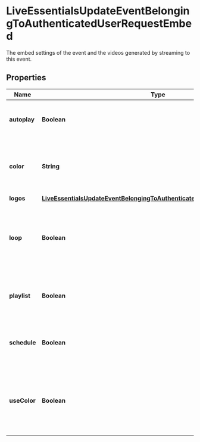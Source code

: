 

# LiveEssentialsUpdateEventBelongingToAuthenticatedUserRequestEmbed

The embed settings of the event and the videos generated by streaming to this event.

## Properties

| Name | Type | Description | Notes |
|------------ | ------------- | ------------- | -------------|
|**autoplay** | **Boolean** | Whether playback starts automatically on load. |  [optional] |
|**color** | **String** | The hexadecimal color code for the main color of the embed player. |  [optional] |
|**logos** | [**LiveEssentialsUpdateEventBelongingToAuthenticatedUserRequestEmbedLogos**](LiveEssentialsUpdateEventBelongingToAuthenticatedUserRequestEmbedLogos.md) |  |  [optional] |
|**loop** | **Boolean** | Whether the playlist should start from the beginning again after reaching the end of the last video. |  [optional] |
|**playlist** | **Boolean** | Whether to show the playlist controls on the embed player. |  [optional] |
|**schedule** | **Boolean** | Whether to show the event schedule on the embed player. |  [optional] |
|**useColor** | **Boolean** | Whether the embed player should use (&#x60;true&#x60;) or ignore (&#x60;false&#x60;) the **embed.color** value. |  [optional] |



